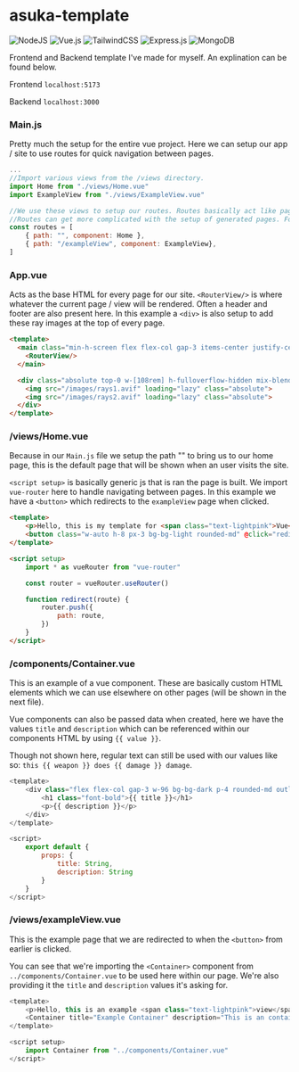 # asuka-template
![NodeJS](https://img.shields.io/badge/node.js-6DA55F?style=for-the-badge&logo=node.js&logoColor=white)
![Vue.js](https://img.shields.io/badge/vuejs-%2335495e.svg?style=for-the-badge&logo=vuedotjs&logoColor=%234FC08D)
![TailwindCSS](https://img.shields.io/badge/tailwindcss-%2338B2AC.svg?style=for-the-badge&logo=tailwind-css&logoColor=white)
![Express.js](https://img.shields.io/badge/express.js-%23404d59.svg?style=for-the-badge&logo=express&logoColor=%2361DAFB)
![MongoDB](https://img.shields.io/badge/MongoDB-%234ea94b.svg?style=for-the-badge&logo=mongodb&logoColor=white)

Frontend and Backend template I've made for myself. An explination can be found below.

Frontend `localhost:5173`

Backend `localhost:3000`

### Main.js

Pretty much the setup for the entire vue project. Here we can setup our app / site to use routes for quick navigation between pages.

```js
...
//Import various views from the /views directory.
import Home from "./views/Home.vue"
import ExampleView from "./views/ExampleView.vue"

//We use these views to setup our routes. Routes basically act like pages that are accessible / can be navigated too.
//Routes can get more complicated with the setup of generated pages. For example /users/:user
const routes = [
    { path: "", component: Home },
    { path: "/exampleView", component: ExampleView},
]
```

### App.vue

Acts as the base HTML for every page for our site. `<RouterView/>` is where whatever the current page / view will be rendered. Often a header and footer are also present here. In this example a `<div>` is also setup to add these ray images at the top of every page.

```html
<template>
  <main class="min-h-screen flex flex-col gap-3 items-center justify-center">
    <RouterView/>
  </main>

  <div class="absolute top-0 w-[108rem] h-fulloverflow-hidden mix-blend-lighten opacity-20 -z-40">
    <img src="/images/rays1.avif" loading="lazy" class="absolute">
    <img src="/images/rays2.avif" loading="lazy" class="absolute">
  </div>
</template>
```

### /views/Home.vue

Because in our `Main.js` file we setup the path "" to bring us to our home page, this is the default page that will be shown when an user visits the site.

`<script setup>` is basically generic js that is ran the page is built. We import `vue-router` here to handle navigating between pages. In this example we have a `<button>` which redirects to the `exampleView` page when clicked.

```html
<template>
    <p>Hello, this is my template for <span class="text-lightpink">Vue</span> and <span class="text-lightpink">Express</span>.</p>
    <button class="w-auto h-8 px-3 bg-bg-light rounded-md" @click="redirect('exampleView')">Example Button</button>
</template>

<script setup>
    import * as vueRouter from "vue-router"

    const router = vueRouter.useRouter()

    function redirect(route) {
        router.push({
            path: route,
        })
    }
</script>
```

### /components/Container.vue

This is an example of a vue component. These are basically custom HTML elements which we can use elsewhere on other pages (will be shown in the next file). 

Vue components can also be passed data when created, here we have the values `title` and `description` which can be referenced within our components HTML by using `{{ value }}`. 

Though not shown here, regular text can still be used with our values like so: `this {{ weapon }} does {{ damage }} damage`.

```js
<template>
    <div class="flex flex-col gap-3 w-96 bg-bg-dark p-4 rounded-md outline outline-1 outline-offset-1 outline-white-10">
        <h1 class="font-bold">{{ title }}</h1>
        <p>{{ description }}</p>
    </div>
</template>

<script>
    export default {
        props: {
            title: String,
            description: String
        }
    }
</script>
```

### /views/exampleView.vue

This is the example page that we are redirected to when the `<button>` from earlier is clicked.

You can see that we're importing the `<Container>` component from `../components/Container.vue` to be used here within our page. We're also providing it the `title` and `description` values it's asking for.

```js
<template>
    <p>Hello, this is an example <span class="text-lightpink">view</span> with a <span class="text-lightpink">component</span>.</p>
    <Container title="Example Container" description="This is an container component I made with vue components."></Container>
</template>

<script setup>
    import Container from "../components/Container.vue"
</script>
```
